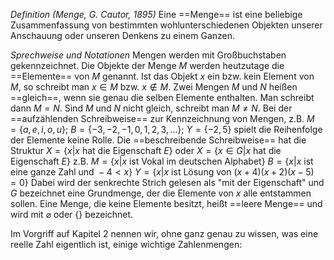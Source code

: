 *Definition (Menge, G. Cautor, 1895)*
Eine ==Menge== ist eine beliebige Zusammenfassung von bestimmten wohlunterschiedenen Objekten unserer Anschauung oder unseren Denkens zu einem Ganzen.

*Sprechweise und Notationen*
Mengen werden mit Großbuchstaben gekennzeichnet.
Die Objekte der Menge $M$ werden heutzutage die ==Elemente== von $M$ genannt.
Ist das Objekt $x$ ein bzw. kein Element von $M$, so schreibt man $x \in M$ bzw. $x \not \in M$.
Zwei Mengen $M$ und $N$ heißen ==gleich==, wenn sie genau die selben Elemente enthalten. Man schreibt dann $M=N$. Sind $M$ und $N$ nicht gleich, schreibt man $M\neq N$.
Bei der ==aufzählenden Schreibweise== zur Kennzeichnung von Mengen, z.B. $M=\{a,e,i,o,u\};\  B=\{-3,-2,-1,0,1,2,3,\dots\};\ Y=\{-2,5\}$ spielt die Reihenfolge der Elemente keine Rolle. Die ==beschreibende Schreibweise== hat die Struktur $X=\{x|x\ \text{hat die Eigenschaft}\  E\}$ oder $X=\{x \in G| x\ \text{hat die Eigenschaft}\ E\}$ z.B. $M=\{x|x\ \text{ist Vokal im deutschen Alphabet}\}$ 
$B=\{x|x\ \text{ist eine ganze Zahl und}\ -4<x\}$ 
$Y=\{x|x\ \text{ist Lösung von}\ (x+4)(x+2)(x-5)=0\}$
Dabei wird der senkrechte Strich gelesen als "mit der Eigenschaft" und $G$ bezeichnet eine Grundmenge, der die Elemente von $x$ alle entstammen sollen.
Eine Menge, die keine Elemente besitzt, heißt ==leere Menge== und wird mit $\varnothing$ oder $\{\}$ bezeichnet.

Im Vorgriff auf Kapitel 2 nennen wir, ohne ganz genau zu wissen, was eine reelle Zahl eigentlich ist, einige wichtige Zahlenmengen:
